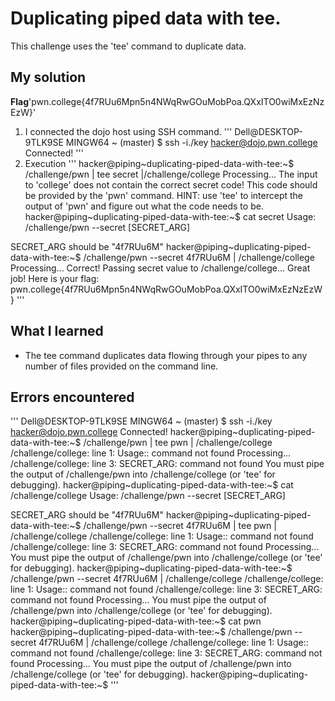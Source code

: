 # Duplicating piped data with tee.
This challenge uses the 'tee' command to duplicate data.
## My solution
**Flag**'pwn.college{4f7RUu6Mpn5n4NWqRwGOuMobPoa.QXxITO0wiMxEzNzEzW}'
1. I connected the dojo host using SSH command.
'''
Dell@DESKTOP-9TLK9SE MINGW64 ~ (master)
$ ssh -i./key hacker@dojo.pwn.college
Connected!
'''
2. Execution 
'''
hacker@piping~duplicating-piped-data-with-tee:~$ /challenge/pwn | tee secret |/challenge/college
Processing...
The input to 'college' does not contain the correct secret code! This code
should be provided by the 'pwn' command. HINT: use 'tee' to intercept the
output of 'pwn' and figure out what the code needs to be.
hacker@piping~duplicating-piped-data-with-tee:~$ cat secret
Usage: /challenge/pwn --secret [SECRET_ARG]

SECRET_ARG should be "4f7RUu6M"
hacker@piping~duplicating-piped-data-with-tee:~$ /challenge/pwn --secret 4f7RUu6M | /challenge/college
Processing...
Correct! Passing secret value to /challenge/college...
Great job! Here is your flag:
pwn.college{4f7RUu6Mpn5n4NWqRwGOuMobPoa.QXxITO0wiMxEzNzEzW}
'''

## What I learned 
- The tee command duplicates data flowing through your pipes to any number of files provided on the command line. 

## Errors encountered
'''
Dell@DESKTOP-9TLK9SE MINGW64 ~ (master)
$ ssh -i./key hacker@dojo.pwn.college
Connected!
hacker@piping~duplicating-piped-data-with-tee:~$ /challenge/pwn | tee pwn | /challenge/college
/challenge/college: line 1: Usage:: command not found
Processing...
/challenge/college: line 3: SECRET_ARG: command not found
You must pipe the output of /challenge/pwn into /challenge/college (or 'tee'
for debugging).
hacker@piping~duplicating-piped-data-with-tee:~$ cat /challenge/college
Usage: /challenge/pwn --secret [SECRET_ARG]

SECRET_ARG should be "4f7RUu6M"
hacker@piping~duplicating-piped-data-with-tee:~$ /challenge/pwn --secret 4f7RUu6M | tee pwn | /challenge/college
/challenge/college: line 1: Usage:: command not found
/challenge/college: line 3: SECRET_ARG: command not found
Processing...
You must pipe the output of /challenge/pwn into /challenge/college (or 'tee'
for debugging).
hacker@piping~duplicating-piped-data-with-tee:~$ /challenge/pwn --secret 4f7RUu6M | /challenge/college
/challenge/college: line 1: Usage:: command not found
/challenge/college: line 3: SECRET_ARG: command not found
Processing...
You must pipe the output of /challenge/pwn into /challenge/college (or 'tee'
for debugging).
hacker@piping~duplicating-piped-data-with-tee:~$ cat pwn
hacker@piping~duplicating-piped-data-with-tee:~$ /challenge/pwn --secret 4f7RUu6M | /challenge/college
/challenge/college: line 1: Usage:: command not found
/challenge/college: line 3: SECRET_ARG: command not found
Processing...
You must pipe the output of /challenge/pwn into /challenge/college (or 'tee'
for debugging).
hacker@piping~duplicating-piped-data-with-tee:~$
'''


